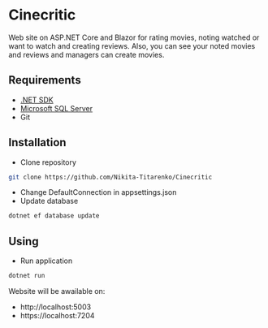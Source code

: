 # Cinecritic
Web site on ASP.NET Core and Blazor for rating movies, noting watсhed or want to watch and creating reviews. Also, you can see your noted movies and reviews and managers can create movies.
## Requirements
- [.NET SDK](https://dotnet.microsoft.com/en-us/download)
- [Microsoft SQL Server](https://www.microsoft.com/uk-ua/sql-server/sql-server-downloads)
- Git
## Installation
- Clone repository
```bash
git clone https://github.com/Nikita-Titarenko/Cinecritic
```
- Change DefaultConnection in appsettings.json
- Update database
```bash
dotnet ef database update
```
## Using
- Run application
```bash
dotnet run
```
Website will be awailable on:
- http://localhost:5003
- https://localhost:7204